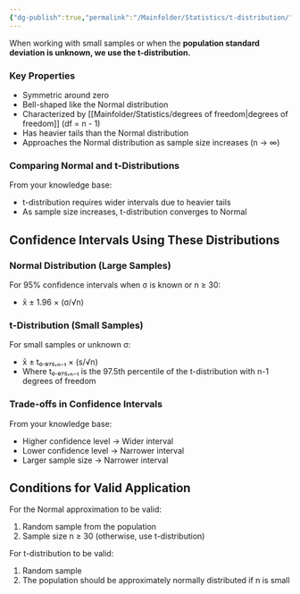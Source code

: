 ```yaml
---
{"dg-publish":true,"permalink":"/Mainfolder/Statistics/t-distribution/"}
---
```


When working with small samples or when the **population standard deviation is unknown, we use the t-distribution.**
### Key Properties
- Symmetric around zero
- Bell-shaped like the Normal distribution
- Characterized by [[Mainfolder/Statistics/degrees of freedom\|degrees of freedom]] (df = n - 1)
- Has heavier tails than the Normal distribution
- Approaches the Normal distribution as sample size increases (n → $\infty$)

### Comparing Normal and t-Distributions

From your knowledge base:
- t-distribution requires wider intervals due to heavier tails
- As sample size increases, t-distribution converges to Normal

## Confidence Intervals Using These Distributions

### Normal Distribution (Large Samples)

For 95% confidence intervals when σ is known or n ≥ 30:
- x̄ ± 1.96 × (σ/√n)

### t-Distribution (Small Samples)

For small samples or unknown σ:
- x̄ ± t₀.₉₇₅,ₙ₋₁ × (s/√n)
- Where t₀.₉₇₅,ₙ₋₁ is the 97.5th percentile of the t-distribution with n-1 degrees of freedom

### Trade-offs in Confidence Intervals

From your knowledge base:
- Higher confidence level → Wider interval
- Lower confidence level → Narrower interval
- Larger sample size → Narrower interval

## Conditions for Valid Application

For the Normal approximation to be valid:
1. Random sample from the population
2. Sample size n ≥ 30 (otherwise, use t-distribution)

For t-distribution to be valid:
1. Random sample
2. The population should be approximately normally distributed if n is small
